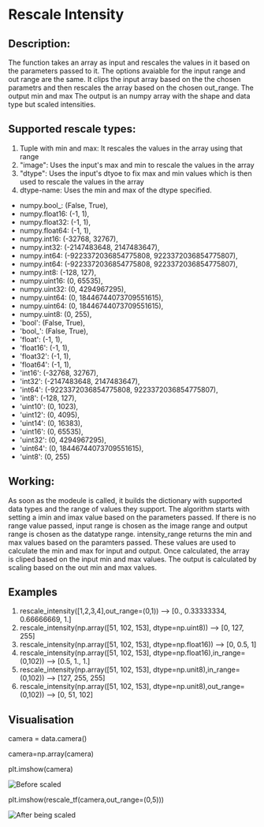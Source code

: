 # Rescale Intensity

## Description:
The function takes an array as input and rescales the values in it based on the parameters passed to it. The options avaiable for the input range and out range are the same. It clips the input array based on the the chosen parametrs and then rescales the array based on the chosen out_range. The output min and max The output is an numpy array with the shape and data type but scaled intensities. 


## Supported rescale types:

1. Tuple with min and max: It rescales the values in the array using that range
2. "image": Uses the input's max and min to rescale the values in the array
3. "dtype": Uses the input's dtyoe to fix max and min values which is then used to rescale the values in the array
4. dtype-name: Uses the min and max of the dtype specified. 


* numpy.bool_: (False, True),
* numpy.float16: (-1, 1),
* numpy.float32: (-1, 1),
* numpy.float64: (-1, 1),
* numpy.int16: (-32768, 32767),
* numpy.int32: (-2147483648, 2147483647),
* numpy.int64: (-9223372036854775808, 9223372036854775807),
* numpy.int64: (-9223372036854775808, 9223372036854775807),
* numpy.int8: (-128, 127),
* numpy.uint16: (0, 65535),
* numpy.uint32: (0, 4294967295),
* numpy.uint64: (0, 18446744073709551615),
* numpy.uint64: (0, 18446744073709551615),
* numpy.uint8: (0, 255),
* 'bool': (False, True),
* 'bool_': (False, True),
* 'float': (-1, 1),
* 'float16': (-1, 1),
* 'float32': (-1, 1),
* 'float64': (-1, 1),
* 'int16': (-32768, 32767),
* 'int32': (-2147483648, 2147483647),
* 'int64': (-9223372036854775808, 9223372036854775807),
* 'int8': (-128, 127),
* 'uint10': (0, 1023),
* 'uint12': (0, 4095),
* 'uint14': (0, 16383),
* 'uint16': (0, 65535),
* 'uint32': (0, 4294967295),
* 'uint64': (0, 18446744073709551615),
* 'uint8': (0, 255)


## Working:
As soon as the modeule is called, it builds the dictionary with supported data types and the range of values they support. The algorithm starts with setting a imin and imax value based on the parameters passed. If there is no range value passed, input range is chosen as the image range and output range is chosen as the datatype range. intensity_range returns the min and max values based on the paramters passed. These values are used to calculate the min and max for input and output. Once calculated, the array is cliped based on the input min and max values. The output is calculated by scaling based on the out min and max values. 

## Examples
1. rescale_intensity([1,2,3,4],out_range=(0,1)) -->  [0., 0.33333334, 0.66666669, 1.]
2. rescale_intensity(np.array([51, 102, 153], dtype=np.uint8)) -->  [0, 127, 255]
3. rescale_intensity(np.array([51, 102, 153], dtype=np.float16)) -->  [0, 0.5, 1]
4. rescale_intensity(np.array([51, 102, 153], dtype=np.float16),in_range=(0,102)) --> [0.5, 1.,  1.]
5. rescale_intensity(np.array([51, 102, 153], dtype=np.unit8),in_range=(0,102)) --> [127, 255, 255]
6. rescale_intensity(np.array([51, 102, 153], dtype=np.unit8),out_range=(0,102)) --> [0, 51, 102]


## Visualisation 

camera = data.camera()

camera=np.array(camera)

plt.imshow(camera)

![Before scaled](https://i.ibb.co/Zc6xvsh/download.png)

plt.imshow(rescale_tf(camera,out_range=(0,5)))

![After being scaled](https://i.ibb.co/BVnVJMx/download-1.png)









